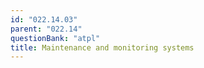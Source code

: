 ```yaml
---
id: "022.14.03"
parent: "022.14"
questionBank: "atpl"
title: Maintenance and monitoring systems
---
```

